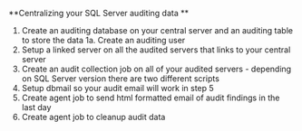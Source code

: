 **Centralizing your SQL Server auditing data **
1. Create an auditing database on your central server and an auditing table to store the data 
1a. Create an auditing user
2. Setup a linked server on all the audited servers that links to your central server 
3. Create an audit collection job on all of your audited servers - depending on SQL Server version there are two different scripts 
4. Setup dbmail so your audit email will work in step 5 
5. Create agent job to send html formatted email of audit findings in the last day 
6. Create agent job to cleanup audit data
